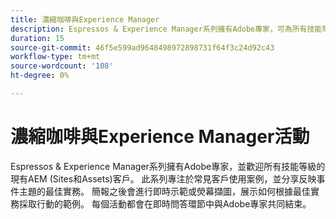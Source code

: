 ```yaml
---
title: 濃縮咖啡與Experience Manager
description: Espressos & Experience Manager系列擁有Adobe專家，可為所有技能等級的AEM (Sites和Assets)客戶提供常見使用案例、最佳實務、即時示範的深入分析，並會以問答環節結束。
duration: 15
source-git-commit: 46f5e599ad9648498972898731f64f3c24d92c43
workflow-type: tm+mt
source-wordcount: '108'
ht-degree: 0%

---
```


# 濃縮咖啡與Experience Manager活動

Espressos &amp; Experience Manager系列擁有Adobe專家，並歡迎所有技能等級的現有AEM (Sites和Assets)客戶。 此系列專注於常見客戶使用案例，並分享反映事件主題的最佳實務。 簡報之後會進行即時示範或熒幕擷圖，展示如何根據最佳實務採取行動的範例。 每個活動都會在即時問答環節中與Adobe專家共同結束。

<!-- CARDS

* activity-log.md {cta  = Watch event}

-->

